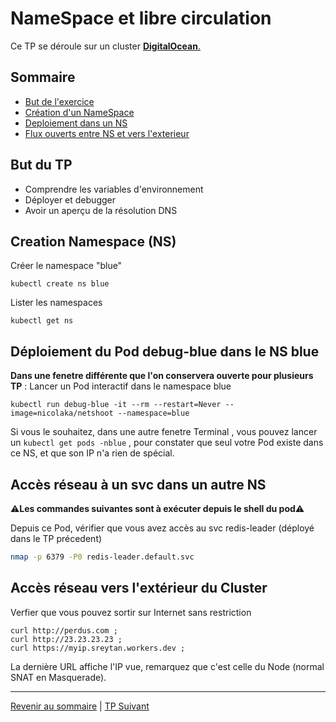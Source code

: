 # NameSpace et libre circulation

Ce TP se déroule sur un cluster <ins>**DigitalOcean**<ins>.

## Sommaire
  * [But de l'exercice](#but)
  * [Création d'un NameSpace](#but)
  * [Deploiement dans un NS](#but)
  * [Flux ouverts entre NS et vers l'exterieur](#but)


## But du TP
* Comprendre les variables d'environnement
* Déployer et debugger
* Avoir un aperçu de la résolution DNS

## Creation Namespace (NS)

Créer le namespace "blue" 
```shell
kubectl create ns blue
```

Lister les namespaces
```shell
kubectl get ns
```

## Déploiement du Pod debug-blue dans le  NS blue

**Dans une fenetre différente que l'on conservera ouverte pour plusieurs TP** : 
Lancer un Pod interactif dans le namespace blue

```shell
kubectl run debug-blue -it --rm --restart=Never --image=nicolaka/netshoot --namespace=blue
```

Si vous le souhaitez, dans une autre fenetre Terminal , vous pouvez lancer un `kubectl get pods -nblue` , pour constater que seul votre Pod existe dans ce NS, et que son IP n'a rien de spécial.

## Accès réseau à un svc dans un autre NS

⚠️**Les commandes suivantes sont à exécuter depuis le shell du pod**⚠️


Depuis ce Pod, vérifier que vous avez accès au svc redis-leader (déployé dans le TP précedent)
```bash
nmap -p 6379 -P0 redis-leader.default.svc 
```
## Accès réseau vers l'extérieur du Cluster

Verfier que vous pouvez sortir sur Internet sans restriction
```shell
curl http://perdus.com ;
curl http://23.23.23.23 ; 
curl https://myip.sreytan.workers.dev ;
```

La dernière URL affiche l'IP vue, remarquez que c'est celle du Node (normal SNAT en Masquerade).


---

[Revenir au sommaire](../README.md) | [TP Suivant](./TP06.md)

